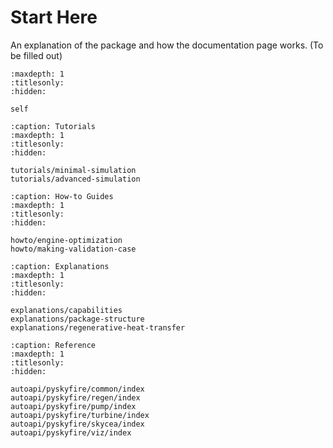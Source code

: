 # Start Here

An explanation of the package and how the documentation page works. (To be filled out)

```{toctree}
:maxdepth: 1
:titlesonly:
:hidden:

self
```

```{toctree}
:caption: Tutorials
:maxdepth: 1
:titlesonly:
:hidden:

tutorials/minimal-simulation
tutorials/advanced-simulation
```

```{toctree}
:caption: How-to Guides
:maxdepth: 1
:titlesonly:
:hidden:

howto/engine-optimization
howto/making-validation-case
```

```{toctree}
:caption: Explanations
:maxdepth: 1
:titlesonly:
:hidden:

explanations/capabilities
explanations/package-structure
explanations/regenerative-heat-transfer
```

```{toctree}
:caption: Reference
:maxdepth: 1
:titlesonly:
:hidden:

autoapi/pyskyfire/common/index
autoapi/pyskyfire/regen/index
autoapi/pyskyfire/pump/index
autoapi/pyskyfire/turbine/index
autoapi/pyskyfire/skycea/index
autoapi/pyskyfire/viz/index

```

